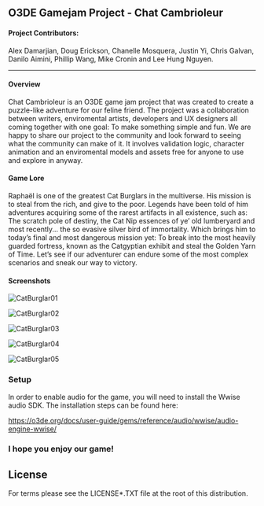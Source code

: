 ## O3DE Gamejam Project - Chat Cambrioleur
#### Project Contributors:
Alex Damarjian, Doug Erickson, Chanelle Mosquera, Justin Yi, Chris Galvan, Danilo Aimini, Phillip Wang, Mike Cronin and Lee Hung Nguyen.

--------

#### Overview
Chat Cambrioleur is an O3DE game jam project that was created to create a puzzle-like adventure for our feline friend. The project was a collaboration between writers, enviromental artists, developers and UX designers all coming together with one goal: To make something simple and fun. We are happy to share our project to the community and look forward to seeing what the community can make of it. It involves validation logic, character animation and an enviromental models and assets free for anyone to use and explore in anyway.

#### Game Lore
Raphaël is one of the greatest Cat Burglars in the multiverse. His mission is to steal from the rich, and give to the poor. Legends have been told of him adventures acquiring some of the rarest artifacts in all existence, such as: The scratch pole of destiny, the Cat Nip essences of ye’ old lumberyard and most recently... the so evasive silver bird of immortality. Which brings him to today’s final and most dangerous mission yet: To break into the most heavily guarded fortress, known as the Catgyptian exhibit and steal the Golden Yarn of Time. Let’s see if our adventurer can endure some of the most complex scenarios and sneak our way to victory.

#### Screenshots
![CatBurglar01](https://user-images.githubusercontent.com/82846749/141212623-faccae68-fc35-486f-9e88-5bcc479ee666.png)

![CatBurglar02](https://user-images.githubusercontent.com/82846749/141212626-a5df3e46-8980-4e47-ba60-6b2c3403dfa5.png)

![CatBurglar03](https://user-images.githubusercontent.com/82846749/141212628-0c8f7238-9468-41d6-a3fa-5a9db4e70739.png)

![CatBurglar04](https://user-images.githubusercontent.com/82846749/141212633-2196f151-bafd-48c3-858b-77151b10d515.png)

![CatBurglar05](https://user-images.githubusercontent.com/82846749/141212634-52908bff-d2f5-44bf-926c-d42c3899858f.png)

### Setup

In order to enable audio for the game, you will need to install the Wwise audio SDK. The installation steps can be found here:

https://o3de.org/docs/user-guide/gems/reference/audio/wwise/audio-engine-wwise/


### I hope you enjoy our game!


## License

For terms please see the LICENSE*.TXT file at the root of this distribution.
